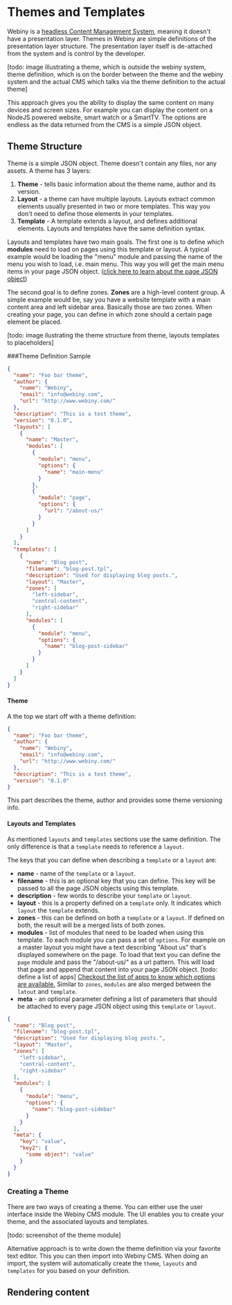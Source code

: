 # Themes and Templates

Webiny is a [headless Content Management System](./about.md), meaning it doesn't have a presentation layer. Themes in Webiny are simple definitions of the presentation layer structure. The presentation layer itself is de-attached from the system and is control by the developer.

[todo: image illustrating a theme, which is outside the webiny system, theme definition, which is on the border between the theme and the webiny system and the actual CMS which talks via the theme definition to the actual theme]

This approach gives you the ability to display the same content on many devices and screen sizes. For example you can display the content on a NodeJS powered website, smart watch or a SmartTV. The options are endless as the data returned from the CMS is a simple JSON object. 


## Theme Structure
Theme is a simple JSON object. Theme doesn't contain any files, nor any assets. A theme has 3 layers:

1. **Theme** - tells basic information about the theme name, author and its version.
2. **Layout** - a theme can have multiple layouts. Layouts extract common elements usually presented in two or more templates. This way you don't need to define those elements in your templates.
3. **Template** - A template extends a layout, and defines additional elements. Layouts and templates have the same definition syntax.

Layouts and templates have two main goals. The first one is to define which **modules** need to load on pages using this template or layout. A typical example would be loading the "menu" module and passing the name of the menu you wish to load, i.e. main menu. This way you will get the main menu items in your page JSON object. ([click here to learn about the page JSON object](./page_api.md)) 

The second goal is to define zones. **Zones** are a high-level content group. A simple example would be, say you have a website template with a main content area and left sidebar area. Basically those are two zones. When creating your page, you can define in which zone should a certain page element be placed. 

[todo: image ilustrating the theme structure from theme, layouts templates to placeholders]

###Theme Definition Sample

```json
{
  "name": "Foo bar theme",
  "author": {
    "name": "Webiny",
    "email": "info@webiny.com",
    "url": "http://www.webiny.com/"
  },
  "description": "This is a test theme",
  "version": "0.1.0",
  "layouts": [
    {
      "name": "Master",
      "modules": [
        {
          "module": "menu",
          "options": {
            "name": "main-menu"
          }
        },
        {
          "module": "page",
          "options": {
            "url": "/about-us/"
          }
        }
      ]
    }
  ],
  "templates": [
    {
      "name": "Blog post",
      "filename": "blog-post.tpl",
      "description": "Used for displaying blog posts.",
      "layout": "Master",
      "zones": [
        "left-sidebar",
        "central-content",
        "right-sidebar"
      ],
      "modules": [
        {
          "module": "menu",
          "options": {
            "name": "blog-post-sidebar"
          }
        }
      ]
    }
  ]
}
```


#### Theme

A the top we start off with a theme definition:

```json
{
  "name": "Foo bar theme",
  "author": {
    "name": "Webiny",
    "email": "info@webiny.com",
    "url": "http://www.webiny.com/"
  },
  "description": "This is a test theme",
  "version": "0.1.0"
}
```
This part describes the theme, author and provides some theme versioning info.

#### Layouts and Templates

As mentioned `layouts` and `templates` sections use the same definition. The only difference is that a `template` needs to reference a `layout`.

The keys that you can define when describing a `template` or a `layout` are:

* **name** - name of the `template` or a `layout`.
* **filename** - this is an optional key that you can define. This key will be passed to all the page JSON objects using this template.
* **description** - few words to describe your `template` or `layout`.
* **layout** - this is a property defined on a `template` only. It indicates which `layout` the `template` extends.
* **zones** - this can be defined on both a `template` or a `layout`. If defined on both, the result will be a merged lists of both zones.
* **modules** - list of modules that need to be loaded when using this template. To each module you can pass a set of `options`. For example on a master layout you might have a text describing "About us" that's displayed somewhere on the page. To load that text you can define the `page` module and pass the "/about-us/" as a url pattern. This will load that page and append that content into your page JSON object. [todo: define a list of apps] [Checkout the list of apps to know which options are available.]() Similar to `zones`, `modules` are also merged between the `latout` and `template`.
* **meta** - an optional parameter defining a list of parameters that should be attached to every page JSON object using this `template` or `layout`.

```json
{
  "name": "Blog post",
  "filename": "blog-post.tpl",
  "description": "Used for displaying blog posts.",
  "layout": "Master",
  "zones": [
    "left-sidebar",
    "central-content",
    "right-sidebar"
  ],
  "modules": [
    {
      "module": "menu",
      "options": {
        "name": "blog-post-sidebar"
      }
    }
  ],
  "meta": {
    "key": "value",
    "key2": {
      "some object": "value"
    }
  }
}
```

### Creating a Theme
There are two ways of creating a theme. You can either use the user interface inside the Webiny CMS module. The UI enables you to create your theme, and the associated layouts and templates. 

[todo: screenshot of the theme module]

Alternative approach is to write down the theme definition via your favorite text editor. This you can then import into Webiny CMS. When doing an import, the system will automatically create the `theme`, `layouts` and `templates` for you based on your definition.

## Rendering content
